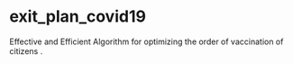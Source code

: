 # exit_plan_covid19
Effective and Efficient Algorithm for optimizing the order of vaccination of citizens .
